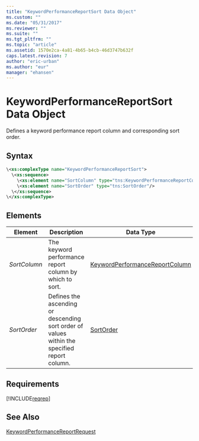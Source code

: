 ```yaml
---
title: "KeywordPerformanceReportSort Data Object"
ms.custom: ""
ms.date: "05/31/2017"
ms.reviewer: ""
ms.suite: ""
ms.tgt_pltfrm: ""
ms.topic: "article"
ms.assetid: 1570e2ca-4a81-4b65-b4cb-46d3747b632f
caps.latest.revision: 7
author: "eric-urban"
ms.author: "eur"
manager: "ehansen"
---
```

# KeywordPerformanceReportSort Data Object
Defines a keyword performance report column and corresponding sort order.

## Syntax

```xml
\<xs:complexType name="KeywordPerformanceReportSort">
  \<xs:sequence>
    \<xs:element name="SortColumn" type="tns:KeywordPerformanceReportColumn"/>
    \<xs:element name="SortOrder" type="tns:SortOrder"/>
  \</xs:sequence>
\</xs:complexType>
```

## <a name="Elements"></a>Elements

|Element|Description|Data Type|Required/Optional|
|-----------|---------------|-------------|---------------------|
|*SortColumn*|The keyword performance report column by which to sort.|[KeywordPerformanceReportColumn](../reporting-api/keywordperformancereportcolumn-value-set.md)|Required|
|*SortOrder*|Defines the ascending or descending sort order of values within the specified report column.|[SortOrder](../reporting-api/sortorder-value-set.md)|Required|

## Requirements
[!INCLUDE[reqrep](../reporting-api/includes/reqrep.md)]
## See Also
[KeywordPerformanceReportRequest](../reporting-api/keywordperformancereportrequest-data-object.md)

